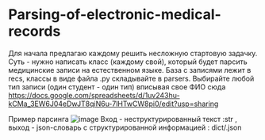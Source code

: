 # Parsing-of-electronic-medical-records

Для начала предлагаю каждому решить несложную стартовую задачку. Суть - нужно написать класс (каждому свой), который будет парсить медицинские записи на естественном языке. База с записями лежит в recs, классы в виде файла .py складывайте в parsers. Выбирайте любой тип записи (один студент - один тип) вписывая свое ФИО сюда https://docs.google.com/spreadsheets/d/1uv243hu-kCMa_3EW6J04eDwJT8qiN6u-7lHTwCW8pi0/edit?usp=sharing

Пример парсинга
![image](https://user-images.githubusercontent.com/57001330/233052312-8d65ec30-a3b9-4e56-bdd9-86c4b9d20abf.png)
Вход - неструктурированный текст :str , выход - json-словарь c структурированной информацией : dict/.json
